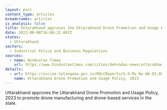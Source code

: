 ```yaml
---
layout: post
content_type: articles
breadcrumbs: articles
is_analysis: false
title: Uttarakhand approves the Uttarakhand Drone Promotion and Usage Policy, 2023
date: 2023-08-08T16:06:22.607Z
states:
  - Uttarakhand
sectors:
  - Industrial Policy and Business Regulations
sources:
  - name: Hindustan Times
    url: https://www.hindustantimes.com/cities/dehradun-news/uttarakhand-cabinet-approves-mussoorie-as-separate-tehsil-focuses-on-environmental-protection-and-development-101691150151580.html
details:
  - url: https://excise.telangana.gov.in/RDLCReports/G.O.Ms.No.86-01.08.2023-Notification.pdf
    name: Uttarakhand Drone Promotion and Usage Policy, 2023
---
```

Uttarakhand approves the Uttarakhand Drone Promotion and Usage Policy, 2023 to promote drone manufacturing and drone-based services in the state.
